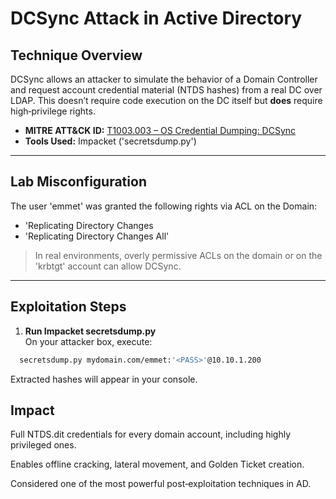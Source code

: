 # DCSync Attack in Active Directory

## Technique Overview

DCSync allows an attacker to simulate the behavior of a Domain Controller and request account credential material (NTDS hashes) from a real DC over LDAP. This doesn’t require code execution on the DC itself but **does** require high‑privilege rights.

- **MITRE ATT&CK ID:** [T1003.003 – OS Credential Dumping: DCSync](https://attack.mitre.org/techniques/T1003/003/)  
- **Tools Used:**  Impacket ('secretsdump.py')

---

## Lab Misconfiguration

The  user 'emmet' was granted the following rights via ACL on the Domain:

- 'Replicating Directory Changes
- 'Replicating Directory Changes All'

> In real environments, overly permissive ACLs on the domain or on the 'krbtgt' account can allow DCSync.

---

## Exploitation Steps

1. **Run Impacket secretsdump.py**  
   On your attacker box, execute: 
  ```bash
    secretsdump.py mydomain.com/emmet:'<PASS>'@10.10.1.200
  ```
Extracted hashes will appear in your console.

## Impact
Full NTDS.dit credentials for every domain account, including highly privileged ones.

Enables offline cracking, lateral movement, and Golden Ticket creation.

Considered one of the most powerful post‑exploitation techniques in AD.
